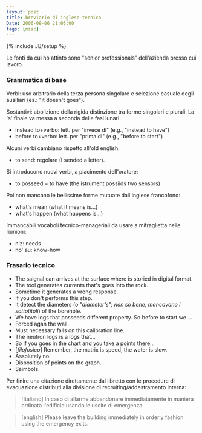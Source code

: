 ```yaml
---
layout: post
title: breviario di inglese tecnico
Date: 2006-08-06 21:05:00
tags: [misc]
---
```

{% include JB/setup %} 

Le fonti da cui ho attinto sono "senior professionals" dell'azienda presso cui lavoro.  
  
### Grammatica di base  
  
Verbi: uso arbitrario della terza persona singolare e selezione casuale degli ausiliari (es.: "it doesn't goes"). 

Sostantivi: abolizione della rigida distinzione tra forme singolari e plurali. La 's' finale va messa a seconda delle fasi lunari.  
  
* instead to+verbo: lett. per "invece di" (e.g., "instead to have")  
* before to+verbo: lett. per "prima di" (e.g., "before to start")  
  
Alcuni verbi cambiano rispetto all'old english:  

* to send: regolare (I sended a letter).  
  
Si introducono nuovi verbi, a piacimento dell'oratore:  

* to posseed = to have (the istrument possiids two sensors)  
  
Poi non mancano le bellissime forme mutuate dall'inglese francofono:  

* what's mean (what it means is...)  
* what's happen (what happens is...)  
  
Immancabili vocaboli tecnico-manageriali da usare a mitraglietta nelle riunioni:  

* niz: needs  
* no' au: know-how  
  
### Frasario tecnico  
  
* The saignal can arrives at the surface where is storied in digital format.  
* The tool generates currents that's goes into the rock.  
* Sometime it generates a vrong response.  
* If you don't performs this step.  
* It detect the diameters (*o "diameter's"; non so bene, mancavano i sottotitoli*) of the borehole.  
* We have logs that posseeds different property. So before to start we ...  
* Forced agan the wall.  
* Must necessary falls on this calibration line.  
* The neutron logs is a logs that...  
* So if you goes in the chart and you take a points there...  
* [*filofosico*] Remember, the matrix is speed, the water is slow.  
* Assolutely no.  
* Disposition of points on the graph.  
* Saimbols.  
  
Per finire una citazione direttamente dal libretto con le procedure di evacuazione distributi alla divisione di recruiting/addestramento interna: 


> [Italiano] In caso di allarme abbandonare immediatamente in maniera ordinata l'edificio usando le uscite di emergenza.  
  
> [english] Please leave the building immediately in orderly fashion using the emergency exits.
